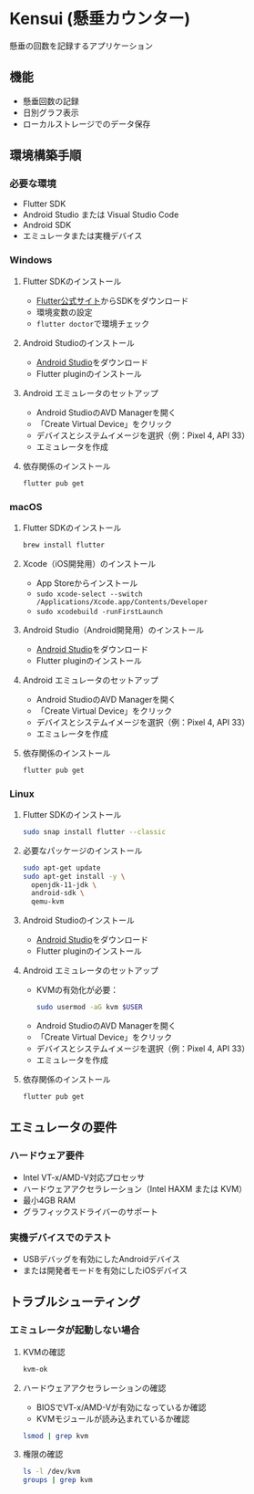 # Kensui (懸垂カウンター)

懸垂の回数を記録するアプリケーション

## 機能
- 懸垂回数の記録
- 日別グラフ表示
- ローカルストレージでのデータ保存

## 環境構築手順

### 必要な環境
- Flutter SDK
- Android Studio または Visual Studio Code
- Android SDK
- エミュレータまたは実機デバイス

### Windows

1. Flutter SDKのインストール
   - [Flutter公式サイト](https://flutter.dev/docs/get-started/install/windows)からSDKをダウンロード
   - 環境変数の設定
   - `flutter doctor`で環境チェック

2. Android Studioのインストール
   - [Android Studio](https://developer.android.com/studio)をダウンロード
   - Flutter pluginのインストール

3. Android エミュレータのセットアップ
   - Android StudioのAVD Managerを開く
   - 「Create Virtual Device」をクリック
   - デバイスとシステムイメージを選択（例：Pixel 4, API 33）
   - エミュレータを作成

4. 依存関係のインストール
   ```bash
   flutter pub get
   ```

### macOS

1. Flutter SDKのインストール
   ```bash
   brew install flutter
   ```

2. Xcode（iOS開発用）のインストール
   - App Storeからインストール
   - `sudo xcode-select --switch /Applications/Xcode.app/Contents/Developer`
   - `sudo xcodebuild -runFirstLaunch`

3. Android Studio（Android開発用）のインストール
   - [Android Studio](https://developer.android.com/studio)をダウンロード
   - Flutter pluginのインストール

4. Android エミュレータのセットアップ
   - Android StudioのAVD Managerを開く
   - 「Create Virtual Device」をクリック
   - デバイスとシステムイメージを選択（例：Pixel 4, API 33）
   - エミュレータを作成

5. 依存関係のインストール
   ```bash
   flutter pub get
   ```

### Linux

1. Flutter SDKのインストール
   ```bash
   sudo snap install flutter --classic
   ```

2. 必要なパッケージのインストール
   ```bash
   sudo apt-get update
   sudo apt-get install -y \
     openjdk-11-jdk \
     android-sdk \
     qemu-kvm
   ```

3. Android Studioのインストール
   - [Android Studio](https://developer.android.com/studio)をダウンロード
   - Flutter pluginのインストール

4. Android エミュレータのセットアップ
   - KVMの有効化が必要：
     ```bash
     sudo usermod -aG kvm $USER
     ```
   - Android StudioのAVD Managerを開く
   - 「Create Virtual Device」をクリック
   - デバイスとシステムイメージを選択（例：Pixel 4, API 33）
   - エミュレータを作成

5. 依存関係のインストール
   ```bash
   flutter pub get
   ```

## エミュレータの要件

### ハードウェア要件
- Intel VT-x/AMD-V対応プロセッサ
- ハードウェアアクセラレーション（Intel HAXM または KVM）
- 最小4GB RAM
- グラフィックスドライバーのサポート

### 実機デバイスでのテスト
- USBデバッグを有効にしたAndroidデバイス
- または開発者モードを有効にしたiOSデバイス

## トラブルシューティング

### エミュレータが起動しない場合
1. KVMの確認
   ```bash
   kvm-ok
   ```

2. ハードウェアアクセラレーションの確認
   - BIOSでVT-x/AMD-Vが有効になっているか確認
   - KVMモジュールが読み込まれているか確認
   ```bash
   lsmod | grep kvm
   ```

3. 権限の確認
   ```bash
   ls -l /dev/kvm
   groups | grep kvm
   ```
